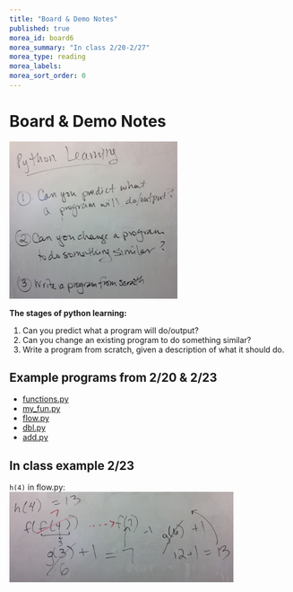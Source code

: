 ```yaml
---
title: "Board & Demo Notes"
published: true
morea_id: board6
morea_summary: "In class 2/20-2/27"
morea_type: reading
morea_labels:
morea_sort_order: 0
---
```


# Board & Demo Notes


<a href="learning.jpg"><img src="learning.jpg" width="300"/></a><BR>

**The stages of python learning:**

1. Can you predict what a program will do/output?
2. Can you change an existing program to do something similar?
3. Write a program from scratch, given a description of what it should do.
 

## Example programs from 2/20 & 2/23

 * [functions.py](functions.py)
 * [my_fun.py](my_fun.py)
 * [flow.py](flow.py)
 * [dbl.py](dbl.py)
 * [add.py](add.py)


## In class example 2/23

`h(4)` in flow.py:<BR>
<a href="h4.JPG"><img src="h4.JPG" width="400"/></a><BR>